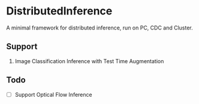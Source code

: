 # DistributedInference
A minimal framework for distributed inference, run on PC, CDC and Cluster.

## Support
1. Image Classification Inference with Test Time Augmentation

## Todo
- [ ] Support Optical Flow Inference
